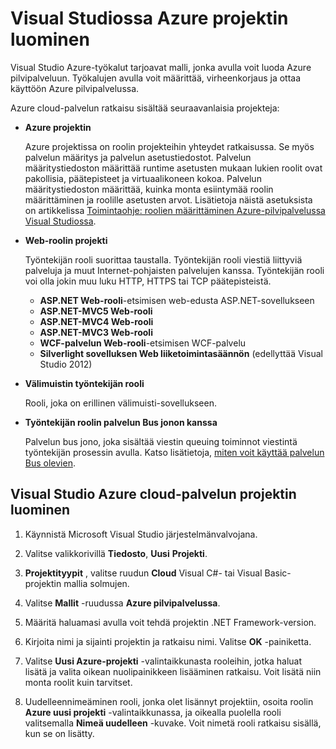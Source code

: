 <properties
   pageTitle="Azure projektin luominen Visual Studiossa | Microsoft Azure"
   description="Visual Studiossa Azure projektin luominen"
   services="visual-studio-online"
   documentationCenter="na"
   authors="TomArcher"
   manager="douge"
   editor="" />
<tags
   ms.service="multiple"
   ms.devlang="multiple"
   ms.topic="article"
   ms.tgt_pltfrm="na"
   ms.workload="na"
   ms.date="08/15/2016"
   ms.author="tarcher" />

# <a name="creating-an-azure-project-with-visual-studio"></a>Visual Studiossa Azure projektin luominen

Visual Studio Azure-työkalut tarjoavat malli, jonka avulla voit luoda Azure pilvipalveluun. Työkalujen avulla voit määrittää, virheenkorjaus ja ottaa käyttöön Azure pilvipalvelussa.

Azure cloud-palvelun ratkaisu sisältää seuraavanlaisia projekteja:

- **Azure projektin**

    Azure projektissa on roolin projekteihin yhteydet ratkaisussa. Se myös palvelun määritys ja palvelun asetustiedostot. Palvelun määritystiedoston määrittää runtime asetusten mukaan lukien roolit ovat pakollisia, päätepisteet ja virtuaalikoneen kokoa. Palvelun määritystiedoston määrittää, kuinka monta esiintymää roolin määrittäminen ja roolille asetusten arvot. Lisätietoja näistä asetuksista on artikkelissa [Toimintaohje: roolien määrittäminen Azure-pilvipalvelussa Visual Studiossa](vs-azure-tools-configure-roles-for-cloud-service.md).

- **Web-roolin projekti**

    Työntekijän rooli suorittaa taustalla. Työntekijän rooli viestiä liittyviä palveluja ja muut Internet-pohjaisten palvelujen kanssa. Työntekijän rooli voi olla jokin muu luku HTTP, HTTPS tai TCP päätepisteistä.

    - **ASP.NET Web-rooli**-etsimisen web-edusta ASP.NET-sovellukseen
    - **ASP.NET-MVC5 Web-rooli**
    - **ASP.NET-MVC4 Web-rooli**
    - **ASP.NET-MVC3 Web-rooli**
    - **WCF-palvelun Web-rooli**-etsimisen WCF-palvelu
    - **Silverlight sovelluksen Web liiketoimintasäännön** (edellyttää Visual Studio 2012)

- **Välimuistin työntekijän rooli**

    Rooli, joka on erillinen välimuisti-sovellukseen.

- **Työntekijän roolin palvelun Bus jonon kanssa**

    Palvelun bus jono, joka sisältää viestin queuing toiminnot viestintä työntekijän prosessin avulla. Katso lisätietoja, [miten voit käyttää palvelun Bus olevien](http://go.microsoft.com/fwlink/?LinkId=260560).

## <a name="to-create-an-azure-cloud-service-project-in-visual-studio"></a>Visual Studio Azure cloud-palvelun projektin luominen

1. Käynnistä Microsoft Visual Studio järjestelmänvalvojana.

1. Valitse valikkorivillä **Tiedosto**, **Uusi** **Projekti**.

1. **Projektityypit** , valitse ruudun **Cloud** Visual C#- tai Visual Basic-projektin mallia solmujen.

1. Valitse **Mallit** -ruudussa **Azure pilvipalvelussa**.

1. Määritä haluamasi avulla voit tehdä projektin .NET Framework-version.

1. Kirjoita nimi ja sijainti projektin ja ratkaisu nimi. Valitse **OK** -painiketta.

1. Valitse **Uusi Azure-projekti** -valintaikkunasta rooleihin, jotka haluat lisätä ja valita oikean nuolipainikkeen lisääminen ratkaisu. Voit lisätä niin monta roolit kuin tarvitset.

1. Uudelleennimeäminen rooli, jonka olet lisännyt projektiin, osoita roolin **Azure uusi projekti** -valintaikkunassa, ja oikealla puolella rooli valitsemalla **Nimeä uudelleen** -kuvake. Voit nimetä rooli ratkaisu sisällä, kun se on lisätty.
